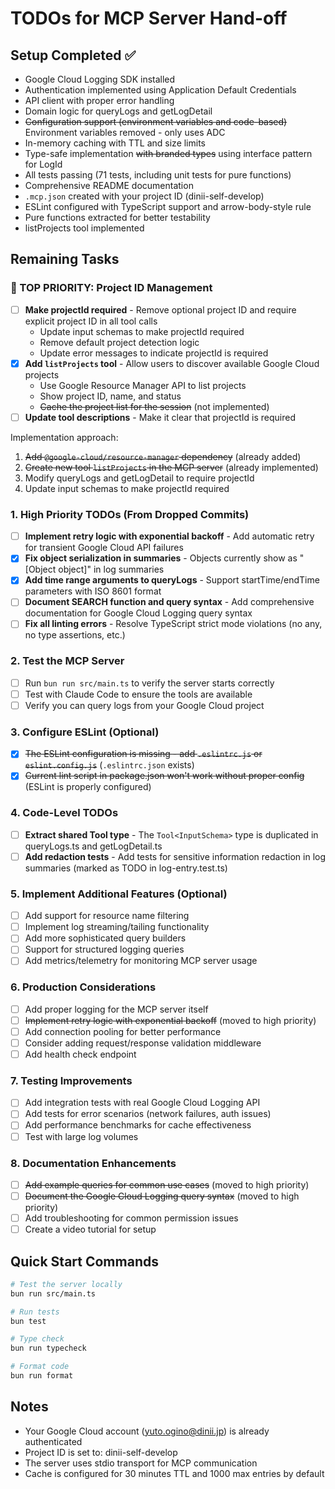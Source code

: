 # TODOs for MCP Server Hand-off

## Setup Completed ✅
- Google Cloud Logging SDK installed
- Authentication implemented using Application Default Credentials
- API client with proper error handling
- Domain logic for queryLogs and getLogDetail
- ~~Configuration support (environment variables and code-based)~~ Environment variables removed - only uses ADC
- In-memory caching with TTL and size limits
- Type-safe implementation ~~with branded types~~ using interface pattern for LogId
- All tests passing (71 tests, including unit tests for pure functions)
- Comprehensive README documentation
- `.mcp.json` created with your project ID (dinii-self-develop)
- ESLint configured with TypeScript support and arrow-body-style rule
- Pure functions extracted for better testability
- listProjects tool implemented

## Remaining Tasks

### 🔴 TOP PRIORITY: Project ID Management
- [ ] **Make projectId required** - Remove optional project ID and require explicit project ID in all tool calls
  - Update input schemas to make projectId required
  - Remove default project detection logic
  - Update error messages to indicate projectId is required
- [x] **Add `listProjects` tool** - Allow users to discover available Google Cloud projects
  - Use Google Resource Manager API to list projects
  - Show project ID, name, and status
  - ~~Cache the project list for the session~~ (not implemented)
- [ ] **Update tool descriptions** - Make it clear that projectId is required

Implementation approach:
1. ~~Add `@google-cloud/resource-manager` dependency~~ (already added)
2. ~~Create new tool `listProjects` in the MCP server~~ (already implemented)
3. Modify queryLogs and getLogDetail to require projectId
4. Update input schemas to make projectId required

### 1. High Priority TODOs (From Dropped Commits)
- [ ] **Implement retry logic with exponential backoff** - Add automatic retry for transient Google Cloud API failures
- [x] **Fix object serialization in summaries** - Objects currently show as "[Object object]" in log summaries
- [x] **Add time range arguments to queryLogs** - Support startTime/endTime parameters with ISO 8601 format
- [ ] **Document SEARCH function and query syntax** - Add comprehensive documentation for Google Cloud Logging query syntax
- [ ] **Fix all linting errors** - Resolve TypeScript strict mode violations (no any, no type assertions, etc.)

### 2. Test the MCP Server
- [ ] Run `bun run src/main.ts` to verify the server starts correctly
- [ ] Test with Claude Code to ensure the tools are available
- [ ] Verify you can query logs from your Google Cloud project

### 3. Configure ESLint (Optional)
- [x] ~~The ESLint configuration is missing - add `.eslintrc.js` or `eslint.config.js`~~ (`.eslintrc.json` exists)
- [x] ~~Current lint script in package.json won't work without proper config~~ (ESLint is properly configured)

### 4. Code-Level TODOs
- [ ] **Extract shared Tool type** - The `Tool<InputSchema>` type is duplicated in queryLogs.ts and getLogDetail.ts
- [ ] **Add redaction tests** - Add tests for sensitive information redaction in log summaries (marked as TODO in log-entry.test.ts)

### 5. Implement Additional Features (Optional)
- [ ] Add support for resource name filtering
- [ ] Implement log streaming/tailing functionality
- [ ] Add more sophisticated query builders
- [ ] Support for structured logging queries
- [ ] Add metrics/telemetry for monitoring MCP server usage

### 6. Production Considerations
- [ ] Add proper logging for the MCP server itself
- [ ] ~~Implement retry logic with exponential backoff~~ (moved to high priority)
- [ ] Add connection pooling for better performance
- [ ] Consider adding request/response validation middleware
- [ ] Add health check endpoint

### 7. Testing Improvements
- [ ] Add integration tests with real Google Cloud Logging API
- [ ] Add tests for error scenarios (network failures, auth issues)
- [ ] Add performance benchmarks for cache effectiveness
- [ ] Test with large log volumes

### 8. Documentation Enhancements
- [ ] ~~Add example queries for common use cases~~ (moved to high priority)
- [ ] ~~Document the Google Cloud Logging query syntax~~ (moved to high priority)
- [ ] Add troubleshooting for common permission issues
- [ ] Create a video tutorial for setup

## Quick Start Commands

```bash
# Test the server locally
bun run src/main.ts

# Run tests
bun test

# Type check
bun run typecheck

# Format code
bun run format
```

## Notes
- Your Google Cloud account (yuto.ogino@dinii.jp) is already authenticated
- Project ID is set to: dinii-self-develop
- The server uses stdio transport for MCP communication
- Cache is configured for 30 minutes TTL and 1000 max entries by default